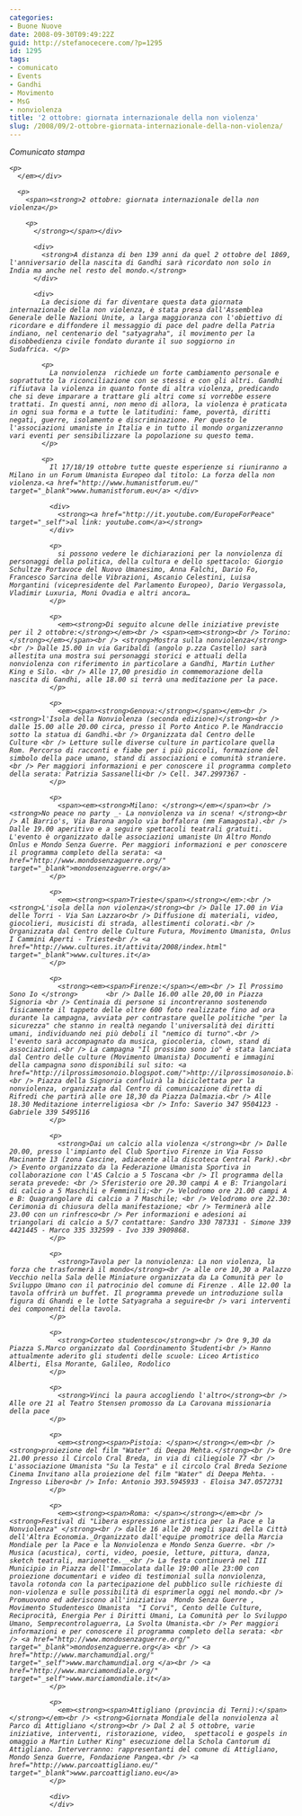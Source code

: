 ```yaml
---
categories:
- Buone Nuove
date: 2008-09-30T09:49:22Z
guid: http://stefanocecere.com/?p=1295
id: 1295
tags:
- comunicato
- Events
- Gandhi
- Movimento
- MsG
- nonviolenza
title: '2 ottobre: giornata internazionale della non violenza'
slug: /2008/09/2-ottobre-giornata-internazionale-della-non-violenza/
---
```


<div>
  <div>
    <em>Comunicato stampa</p> 
    
    <p>
      </em></div> 
      
      <p>
        <span><strong>2 ottobre: giornata internazionale della non violenza</p> 
        
        <p>
          </strong></span></div> 
          
          <div>
            <strong>A distanza di ben 139 anni da quel 2 ottobre del 1869, l'anniversario della nascita di Gandhi sarà ricordato non solo in India ma anche nel resto del mondo.</strong>
          </div>
          
          <div>
            La decisione di far diventare questa data giornata internazionale della non violenza, è stata presa dall'Assemblea Generale delle Nazioni Unite, a larga maggioranza con l'obiettivo di ricordare e diffondere il messaggio di pace del padre della Patria indiano, nel centenario del "satyagraha", il movimento per la disobbedienza civile fondato durante il suo soggiorno in Sudafrica. </p> 
            
            <p>
              La nonviolenza  richiede un forte cambiamento personale e soprattutto la riconciliazione con se stessi e con gli altri. Gandhi rifiutava la violenza in quanto fonte di altra violenza, predicando che si deve imparare a trattare gli altri come si vorrebbe essere trattati. In questi anni, non meno di allora, la violenza è praticata in ogni sua forma e a tutte le latitudini: fame, povertà, diritti negati, guerre, isolamento e discriminazione. Per questo le l'associazioni umaniste in Italia e in tutto il mondo organizzeranno vari eventi per sensibilizzare la popolazione su questo tema.
            </p>
            
            <p>
              Il 17/18/19 ottobre tutte queste esperienze si riuniranno a Milano in un Forum Umanista Europeo dal titolo: La forza della non violenza.<a href="http://www.humanistforum.eu/" target="_blank">www.humanistforum.eu</a> </div> 
              
              <div>
                <strong><a href="http://it.youtube.com/EuropeForPeace" target="_self">al link: youtube.com</a></strong> 
              </div>
              
              <p>
                si possono vedere le dichiarazioni per la nonviolenza di personaggi della politica, della cultura e dello spettacolo: Giorgio Schultze Portavoce del Nuovo Umanesimo, Anna Falchi, Dario Fo, Francesco Sarcina delle Vibrazioni, Ascanio Celestini, Luisa Morgantini (vicepresidente del Parlamento Europeo), Dario Vergassola, Vladimir Luxuria, Moni Ovadia e altri ancora…
              </p>
              
              <p>
                <em><strong>Di seguito alcune delle iniziative previste per il 2 ottobre:</strong></em><br /> <span><em><strong><br /> Torino:</strong></em></span><br /> <strong>Mostra sulla nonviolenza</strong><br /> Dalle 15.00 in via Garibaldi (angolo p.zza Castello) sarà allestita una mostra sui personaggi storici e attuali della nonviolenza con riferimento in particolare a Gandhi, Martin Luther King e Silo. <br /> Alle 17,00 presidio in commemorazione della nascita di Gandhi, alle 18.00 si terrà una meditazione per la pace.
              </p>
              
              <p>
                <em><span><strong>Genova:</strong></span></em><br /> <strong>l'Isola della Nonviolenza (seconda edizione)</strong><br /> dalle 15.00 alle 20.00 circa, presso il Porto Antico P.le Mandraccio sotto la statua di Gandhi.<br /> Organizzata dal Centro delle Culture <br /> Letture sulle diverse culture in particolare quella Rom. Percorso di racconti e fiabe per i più piccoli, formazione del simbolo della pace umano, stand di associazioni e comunità straniere.<br /> Per maggiori informazioni e per conoscere il programma completo della serata: Patrizia Sassanelli<br /> Cell. 347.2997367 -
              </p>
              
              <p>
                <span><em><strong>Milano: </strong></em></span><br /> <strong>No peace no party _- La nonviolenza va in scena! </strong><br /> Al Barrio's, Via Barona angolo via boffalora (mm Famagosta).<br /> Dalle 19.00 aperitivo e a seguire spettacoli teatrali gratuiti. L'evento è organizzato dalle associazioni umaniste Un Altro Mondo Onlus e Mondo Senza Guerre. Per maggiori informazioni e per conoscere il programma completo della serata: <a href="http://www.mondosenzaguerre.org/" target="_blank">mondosenzaguerre.org</a> 
              </p>
              
              <p>
                <em><strong><span>Trieste</span></strong></em>:<br /> <strong>L'isola della non violenza</strong><br /> Dalle 17.00 in Via delle Torri - Via San Lazzaro<br /> Diffusione di materiali, video, giocolieri, musicisti di strada, allestimenti colorati.<br /> Organizzata dal Centro delle Culture Futura, Movimento Umanista, Onlus I Cammini Aperti - Trieste<br /> <a href="http://www.cultures.it/attivita/2008/index.html" target="_blank">www.cultures.it</a> 
              </p>
              
              <p>
                <strong><em><span>Firenze:</span></em><br /> Il Prossimo Sono Io </strong>       <br /> Dalle 16.00 alle 20,00 in Piazza Signoria <br /> Centinaia di persone si incontreranno sostenendo fisicamente il tappeto delle oltre 600 foto realizzate fino ad ora durante la campagna, avviata per contrastare quelle politiche "per la sicurezza" che stanno in realtà negando l'universalità dei diritti umani, individuando nei più deboli il "nemico di turno".<br /> l'evento sarà accompagnato da musica, giocoleria, clown, stand di associazioni.<br /> La campagna "Il prossimo sono io" è stata lanciata dal Centro delle culture (Movimento Umanista) Documenti e immagini della campagna sono disponibili sul sito: <a href="http://ilprossimosonoio.blogspot.com/">http://ilprossimosonoio.blogspot.com</a>.<br /> Piazza della Signoria confluirà la biciclettata per la nonviolenza, organizzata dal Centro di comunicazione diretta di Rifredi che partirà alle ore 18,30 da Piazza Dalmazia.<br /> Alle 18.30 Meditazione interreligiosa <br /> Info: Saverio 347 9504123 - Gabriele 339 5495116
              </p>
              
              <p>
                <strong>Dai un calcio alla violenza </strong><br /> Dalle 20.00, presso l'impianto del Club Sportivo Firenze in Via Fosso Macinante 13 (zona Cascine, adiacente alla discoteca Central Park).<br /> Evento organizzato da la Federazione Umanista Sportiva in collaborazione con l'AS Calcio a 5 Toscana <br /> Il programma della serata prevede: <br /> Sferisterio ore 20.30 campi A e B: Triangolari di calcio a 5 Maschili e Femminili;<br /> Velodromo ore 21.00 campi A e B: Quagrangolare di calcio a 7 Maschile; <br /> Velodromo ore 22.30: Cerimonia di chiusura della manifestazione; <br /> Terminerà alle 23.00 con un rinfresco<br /> Per informazioni e adesioni ai triangolari di calcio a 5/7 contattare: Sandro 330 787331 - Simone 339 4421445 - Marco 335 332599 - Ivo 339 3909868.
              </p>
              
              <p>
                <strong>Tavola per la nonviolenza: La non violenza, la forza che trasformerà il mondo</strong><br /> alle ore 10,30 a Palazzo Vecchio nella Sala delle Miniature organizzata da La Comunità per lo Sviluppo Umano con il patrocinio del comune di Firenze . Alle 12.00 la tavola offrirà un buffet. Il programma prevede un introduzione sulla figura di Ghandi e le lotte Satyagraha a seguire<br /> vari interventi dei componenti della tavola. 
              </p>
              
              <p>
                <strong>Corteo studentesco</strong><br /> Ore 9,30 da Piazza S.Marco organizzato dal Coordinamento Studenti<br /> Hanno attualmente aderito gli studenti delle scuole: Liceo Artistico Alberti, Elsa Morante, Galileo, Rodolico
              </p>
              
              <p>
                <strong>Vinci la paura accogliendo l'altro</strong><br /> Alle ore 21 al Teatro Stensen promosso da La Carovana missionaria della pace
              </p>
              
              <p>
                <em><strong><span>Pistoia: </span></strong></em><br /> <strong>proiezione del film "Water" di Deepa Mehta.</strong><br /> Ore 21.00 presso il Circolo Cral Breda, in via di ciliegiole 77 <br /> L'associazione Umanista "Su la Testa" e il circolo Cral Breda Sezione Cinema Invitano alla proiezione del film "Water" di Deepa Mehta. - Ingresso Libero<br /> Info: Antonio 393.5945933 - Eloisa 347.0572731 
              </p>
              
              <p>
                <em><strong><span>Roma: </span></strong></em><br /> <strong>Festival di "Libera espressione artistica per la Pace e la Nonviolenza" </strong><br /> dalle 16 alle 20 negli spazi della Città dell'Altra Economia._Organizzato dall'equipe promotrice della Marcia Mondiale per la Pace e la Nonviolenza e Mondo Senza Guerre. <br /> Musica (acustica), corti, video, poesie, letture, pittura, danza, sketch teatrali, marionette.__<br /> La festa continuerà nel III Municipio in Piazza dell'Immacolata dalle 19:00 alle 23:00 con proiezione documentari e video di testimonial sulla nonviolenza, tavola rotonda con la partecipazione del pubblico sulle richieste di non-violenza e sulle possibilità di esprimerla oggi nel mondo.<br /> Promuovono ed aderiscono all'iniziativa  Mondo Senza Guerre , Movimento Studentesco Umanista  "I Corvi", Cento delle Culture, Reciprocità, Energia Per i Diritti Umani, La Comunità per lo Sviluppo Umano, Semprecontrolaguerra, La Svolta Umanista.<br /> Per maggiori informazioni e per conoscere il programma completo della serata: <br /> <a href="http://www.mondosenzaguerre.org/" target="_blank">mondosenzaguerre.org</a> <br /> <a href="http://www.marchamundial.org/" target="_self">www.marchamundial.org </a><br /> <a href="http://www.marciamondiale.org/" target="_self">www.marciamondiale.it</a> 
              </p>
              
              <p>
                <em><strong><span>Attigliano (provincia di Terni):</span></strong></em><br /> <strong>Giornata Mondiale della nonviolenza al Parco di Attigliano </strong><br /> Dal 2 al 5 ottobre, varie iniziative, interventi, ristorazione, video,  spettacoli e gospels in omaggio a Martin Luther King" esecuzione della Schola Cantorum di Attigliano. Interverranno: rappresentanti del comune di Attigliano, Mondo Senza Guerre, Fondazione Pangea.<br /> <a href="http://www.parcoattigliano.eu/" target="_blank">www.parcoattigliano.eu</a> 
              </p>
              
              <div>
              </div>